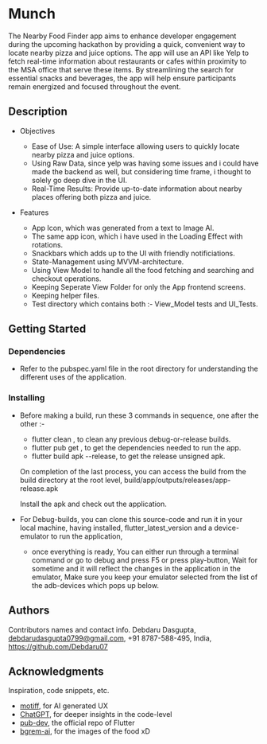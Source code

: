 # Munch

The Nearby Food Finder app aims to enhance developer engagement during the upcoming hackathon by providing a quick, convenient way to locate nearby pizza and juice options. The app will use an API like Yelp to fetch real-time information about restaurants or cafes within proximity to the MSA office that serve these items. By streamlining the search for essential snacks and beverages, the app will help ensure participants remain energized and focused throughout the event.

## Description

* Objectives
    - Ease of Use: A simple interface allowing users to quickly locate nearby pizza and juice options.
    - Using Raw Data, since yelp was having some issues and i could have made the backend as well, but considering time frame, i thought to solely go deep dive in the UI.
    - Real-Time Results: Provide up-to-date information about nearby places offering both pizza and juice.

* Features 
    - App Icon, which was generated from a text to Image AI.
    - The same app icon, which i have used in the Loading Effect with rotations.
    - Snackbars which adds up to the UI with friendly notificiations.
    - State-Management using MVVM-architecture.
    - Using View Model to handle all the food fetching and searching and checkout operations.
    - Keeping Seperate View Folder for only the App frontend screens.
    - Keeping helper files.
    - Test directory which contains both :- View_Model tests and UI_Tests.

## Getting Started

### Dependencies

* Refer to the pubspec.yaml file in the root directory for understanding the different uses of the application.

### Installing

* Before making a build, run these 3 commands in sequence, one after the other :- 
    - flutter clean , to clean any previous debug-or-release builds.
    - flutter pub get , to get the dependencies needed to run the app.
    - flutter build apk --release, to get the release unsigned apk.

    On completion of the last process, you can access the build from the build directory at the root level,
    build/app/outputs/releases/app-release.apk

    Install the apk and check out the application.

* For Debug-builds, you can clone this source-code and run it in your local machine, having installed, flutter_latest_version and a device-emulator to run the application,
    - once everything is ready, You can either run through a terminal command or go to debug and press F5 or press play-button, Wait for sometime and it will reflect the changes in the application in the emulator, Make sure you keep your emulator selected from the list of the adb-devices which pops up below.

## Authors

Contributors names and contact info. 
Debdaru Dasgupta, 
debdarudasgupta0799@gmail.com, 
+91 8787-588-495, 
India, 
https://github.com/Debdaru07

## Acknowledgments

Inspiration, code snippets, etc.
* [motiff](https://motiff.com/), for AI generated UX
* [ChatGPT](https://chatgpt.com/), for deeper insights in the code-level
* [pub-dev](https://pub.dev/), the official repo of Flutter
* [bgrem-ai](https://bgrem.ai/), for the images of the food xD